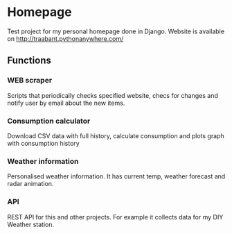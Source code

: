 # Homepage 
Test project for my personal homepage done in Django. 
Website is available on http://traabant.pythonanywhere.com/

## Functions
### WEB scraper
Scripts that periodically checks specified website, checs for changes and notify user by email about the new items.

### Consumption calculator
Download CSV data with full history, calculate consumption and plots graph with consumption history

### Weather information
Personalised weather information. It has current temp, weather forecast and radar animation.

### API
REST API for this and other projects. For example it collects data for my DIY Weather station.
